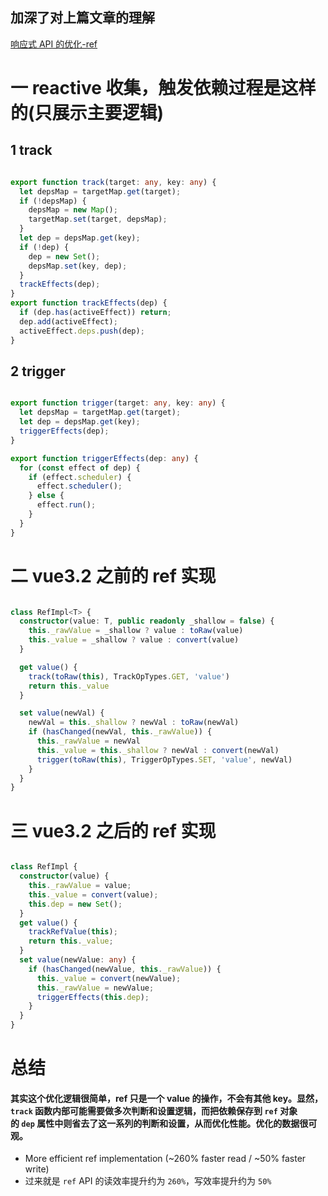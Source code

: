 ## 加深了对上篇文章的理解 
[响应式 API 的优化-ref](Vue.js%203.2+%20关于响应式部分的优化.md#响应式%20API%20的优化-ref)



# 一 reactive 收集，触发依赖过程是这样的(只展示主要逻辑)
## 1 track
```ts

export function track(target: any, key: any) {
  let depsMap = targetMap.get(target);
  if (!depsMap) {
    depsMap = new Map();
    targetMap.set(target, depsMap);
  }
  let dep = depsMap.get(key);
  if (!dep) {
    dep = new Set();
    depsMap.set(key, dep);
  }
  trackEffects(dep);
}
export function trackEffects(dep) {
  if (dep.has(activeEffect)) return;
  dep.add(activeEffect);
  activeEffect.deps.push(dep);
}
```
## 2 trigger
```ts

export function trigger(target: any, key: any) {
  let depsMap = targetMap.get(target);
  let dep = depsMap.get(key);
  triggerEffects(dep);
}

export function triggerEffects(dep: any) {
  for (const effect of dep) {
    if (effect.scheduler) {
      effect.scheduler();
    } else {
      effect.run();
    }
  }
}
```

# 二 vue3.2 之前的 ref 实现
```ts

class RefImpl<T> {
  constructor(value: T, public readonly _shallow = false) {
    this._rawValue = _shallow ? value : toRaw(value)
    this._value = _shallow ? value : convert(value)
  }

  get value() {
    track(toRaw(this), TrackOpTypes.GET, 'value')
    return this._value
  }

  set value(newVal) {
    newVal = this._shallow ? newVal : toRaw(newVal)
    if (hasChanged(newVal, this._rawValue)) {
      this._rawValue = newVal
      this._value = this._shallow ? newVal : convert(newVal)
      trigger(toRaw(this), TriggerOpTypes.SET, 'value', newVal)
    }
  }
}
```

# 三 vue3.2 之后的 ref 实现
```ts

class RefImpl {
  constructor(value) {
    this._rawValue = value;
    this._value = convert(value);
    this.dep = new Set();
  }
  get value() {
    trackRefValue(this);
    return this._value;
  }
  set value(newValue: any) {
    if (hasChanged(newValue, this._rawValue)) {
      this._value = convert(newValue);
      this._rawValue = newValue;
      triggerEffects(this.dep);
    }
  }
}
```

# 总结
#### 其实这个优化逻辑很简单，ref 只是一个 value 的操作，不会有其他 key。显然，`track` 函数内部可能需要做多次判断和设置逻辑，而把依赖保存到 `ref` 对象的 `dep` 属性中则省去了这一系列的判断和设置，从而优化性能。优化的数据很可观。

-   More efficient ref implementation (~260% faster read / ~50% faster write)
- 过来就是 `ref` API 的读效率提升约为 `260%`，写效率提升约为 `50%` 